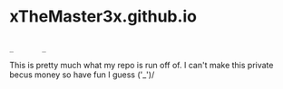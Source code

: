 xTheMaster3x.github.io
======================
                                                                                                          _       _
This is pretty much what my repo is run off of.  I can't make this private becus money so have fun I guess \('_')/
